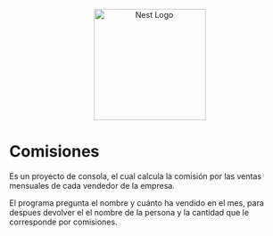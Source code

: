 <p align="center">
  <a href="https://www.python.org/" target="blank"><img src="https://www.pngmart.com/files/7/Python-PNG-Image.png" width="200" alt="Nest Logo" /></a>
</p>

# Comisiones

Es un proyecto de consola, el cual calcula la comisión por las ventas mensuales de cada vendedor de la empresa.

El programa pregunta el nombre y cuánto ha vendido en el mes, para despues devolver el el nombre de la persona y la cantidad que le corresponde por comisiones.